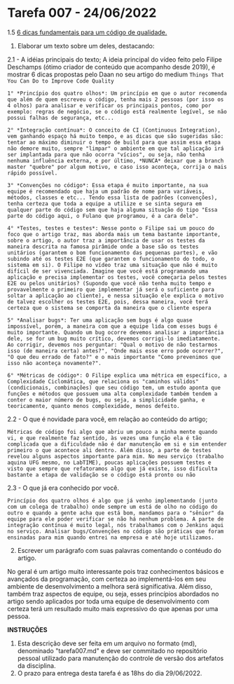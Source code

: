 # Tarefa 007 - 24/06/2022

   1.5 [6 dicas fundamentais para um código de qualidade.](https://www.youtube.com/watch?v=MMAu_1KMcMA)


1. Elaborar um texto sobre um deles, destacando:
   
  2.1 - A idéias principais do texto;
  A ideia principal do vídeo feito pelo Filipe Deschamps (ótimo criador de conteúdo que acompanho desde 2019), é mostrar 6 dicas propostas pelo Daan no seu artigo do medium `Things That You Can Do to Improve Code Quality`

    1° *Princípio dos quatro olhos*: Um princípio em que o autor recomenda que além de quem escreveu o código, tenha mais 2 pessoas (por isso os 4 olhos) para analisar e verificar os principais pontos, como por exemplo: regras de negócio, se o código está realmente legível, se não possui falhas de segurança, etc...

    2° *Integração contínua*: O conceito de CI (Continuous Integration), vem ganhando espaço há muito tempo, e as dicas que são sugeridas são: tentar ao máximo diminuir o tempo de build para que assim essa etapa não demore muito, sempre "limpar" o ambiente em que tal aplicação irá ser implantada para que não ocorra "vícios", ou seja, não tenha nenhuma influência externa, e por último, *NUNCA* deixar que a branch master "quebre" por algum motivo, e caso isso aconteça, corrija o mais rápido possível.

    3° *Convenções no código*: Essa etapa é muito importante, na sua equipe é recomendado que haja um padrão de nome para variáveis, métodos, classes e etc... Tendo essa lista de padrões (convenções), tenha certeza que toda a equipe a utilize e se sinta segura em qualquer parte do código sem que haja alguma situação do tipo "Essa parte do código aqui, o Fulano que programou, é a cara dele".

    4° *Testes, testes e testes*: Nesse ponto o Filipe sai um pouco do foco que o artigo traz, mas aborda mais um tema bastante importante, sobre o artigo, o autor traz a importância de usar os testes da maneira descrita na famosa pirâmide onde a base são os testes unitários (garantem o bom funcionamento das pequenas partes), e vão subindo até os testes E2E (que garantem o funcionamento do todo, o sistema em si). O Filipe no vídeo traz uma situação que não é muito difícil de ser vivenciada. Imagine que você está programando uma aplicação e precisa implementar os testes, você começaria pelos testes E2E ou pelos unitários? (Supondo que você não tenha muito tempo e provavelmente o primeiro que implementar já será o suficiente para soltar a aplicação ao cliente), e nessa situação ele explica o motivo de talvez escolher os testes E2E, pois, dessa maneira, você terá certeza que o sistema se comporta da maneira que o cliente espera

    5° *Analisar bugs*: Ter uma aplicação sem bugs é algo quase impossível, porém, a maneira com que a equipe lida com esses bugs é muito importante. Quando um bug ocorre devemos analisar a importância dele, se for um bug muito crítico, devemos corrigi-lo imediatamente. Ao corrigir, devemos nos perguntar: "Qual o motivo de não testarmos isso (de maneira certa) antes?", "Onde mais esse erro pode ocorrer?", "O que deu errado de fato?" e o mais importante "Como prevenimos que isso não aconteça novamente?". 

    6° *Métricas de código*: O Filipe explica uma métrica em específico, a Complexidade Ciclomática, que relaciona os "caminhos válidos" (condicionais, combinações) que seu código tem, um estudo aponta que funções e métodos que possuem uma alta complexidade também tendem a conter o maior número de bugs, ou seja, a simplicidade ganha, e teoricamente, quanto menos complexidade, menos defeito.

  2.2 - O que é novidade para você, em relação ao conteúdo do artigo;

    Métricas de código foi algo que abriu um pouco a minha mente quando vi, e que realmente faz sentido, às vezes uma função ela é tão complicada que a dificuldade não é dar manutenção em si e sim entender primeiro o que acontece ali dentro. Além disso, a parte de testes revelou alguns aspectos importante para mim. No meu serviço (trabalho aquina UFG mesmo, no LabTIME), poucas aplicações possuem testes e visto que sempre que refatoramos algo que já existe, isso dificulta bastante a etapa de validação se o código está pronto ou não

  2.3 - O que já era conhecido por você.

    Princípio dos quatro olhos é algo que já venho implementando (junto com um colega de trabalho) onde sempre um está de olho no código do outro e quando a gente acha que está bom, mandamos para o "sênior" da equipe para ele poder verificar se não há nenhum problema. A parte de integração contínua é muito legal, nós trabalhamos com o Jenkins aqui no serviço. Analisar bugs/Convenções no código são práticas que foram ensinadas para mim quando entrei na empresa e até hoje utilizamos.

2. Escrever um parágrafo com suas palavras comentando o contéudo do artigo.

No geral é um artigo muito interessante pois traz conhecimentos básicos e avançados da programação, com certeza ao implementá-los em seu ambiente de desenvolvimento a melhora será significativa. Além disso, também traz aspectos de equipe, ou seja, esses princípios abordados no artigo sendo aplicados por toda uma equipe de desenvolvimento com certeza terá um resultado muito mais expressivo do que apenas por uma pessoa. 


**INSTRUÇÕES**
1. Esta descrição deve ser feita em um arquivo no formato (md), denominado "tarefa007.md" e deve ser commitado no repositório pessoal utilizado para manutenção do controle de versão dos artefatos da disciplina.
2. O prazo para entrega desta tarefa é as 18hs do dia 29/06/2022.
